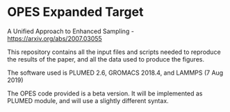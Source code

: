 # OPES Expanded Target
A Unified Approach to Enhanced Sampling - https://arxiv.org/abs/2007.03055

This repository contains all the input files and scripts needed to reproduce the results of the paper, and all the data used to produce the figures.

The software used is PLUMED 2.6, GROMACS 2018.4, and LAMMPS (7 Aug 2019)

The OPES code provided is a beta version. 
It will be implemented as PLUMED module, and will use a slightly different syntax.

